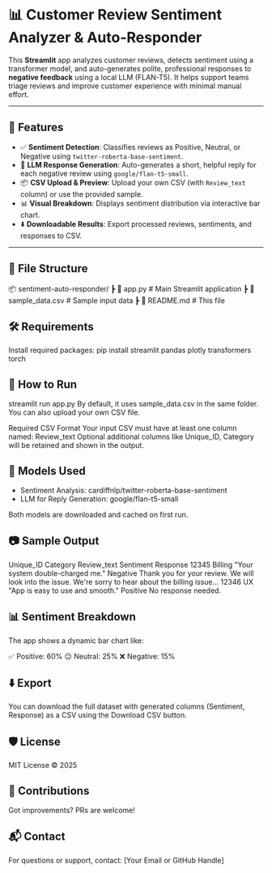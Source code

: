 # 📊 Customer Review Sentiment Analyzer & Auto-Responder

This **Streamlit** app analyzes customer reviews, detects sentiment using a transformer model, and auto-generates polite, professional responses to **negative feedback** using a local LLM (FLAN-T5). It helps support teams triage reviews and improve customer experience with minimal manual effort.

---

## 🚀 Features

- ✅ **Sentiment Detection**: Classifies reviews as Positive, Neutral, or Negative using `twitter-roberta-base-sentiment`.
- 🧠 **LLM Response Generation**: Auto-generates a short, helpful reply for each negative review using `google/flan-t5-small`.
- 📦 **CSV Upload & Preview**: Upload your own CSV (with `Review_text` column) or use the provided sample.
- 📊 **Visual Breakdown**: Displays sentiment distribution via interactive bar chart.
- ⬇️ **Downloadable Results**: Export processed reviews, sentiments, and responses to CSV.

---

## 📁 File Structure

📦 sentiment-auto-responder/
┣ 📄 app.py # Main Streamlit application
┣ 📄 sample_data.csv # Sample input data
┣ 📄 README.md # This file


## 🛠️ Requirements

Install required packages:
pip install streamlit pandas plotly transformers torch

## 🧪 How to Run

streamlit run app.py
By default, it uses sample_data.csv in the same folder. You can also upload your own CSV file.

Required CSV Format
Your input CSV must have at least one column named:
Review_text
Optional additional columns like Unique_ID, Category will be retained and shown in the output.

## 🤖 Models Used

* Sentiment Analysis: cardiffnlp/twitter-roberta-base-sentiment
* LLM for Reply Generation: google/flan-t5-small

Both models are downloaded and cached on first run.

## 📷 Sample Output

Unique_ID	  Category	         Review_text	                   Sentiment	              Response
12345	      Billing	     "Your system double-charged me."     	Negative	     Thank you for your review. We will look into the issue. We're sorry to hear about the billing issue...
12346	      UX	         "App is easy to use and smooth."     	Positive	     No response needed.

## 📊 Sentiment Breakdown

The app shows a dynamic bar chart like:

✅ Positive: 60%
😐 Neutral: 25%
❌ Negative: 15%

## ⬇️ Export

You can download the full dataset with generated columns (Sentiment, Response) as a CSV using the Download CSV button.

## 🛡️ License
MIT License © 2025

## 🤝 Contributions
Got improvements? PRs are welcome!

## 📬 Contact
For questions or support, contact: [Your Email or GitHub Handle]





